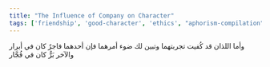 ```yaml
---
title: "The Influence of Company on Character"
tags: ['friendship', 'good-character', 'ethics', "aphorism-compilation"]
---
```


 وأما اللذان قد كُفيت تجربتهما وتبين لك ضوء أمرهما فإن أحدهما فاجرٌ كان في أبرار والآخر بَرٌّ كان في فُجَّار
